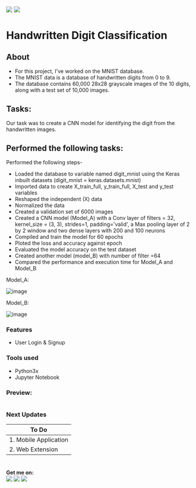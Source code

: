 ![](https://img.shields.io/badge/python-3.x-blue?logo=python&logoColor=yellow&labelColor=black)
![](https://img.shields.io/badge/License-MIT-green?labelColor=black)
-----------------------------------------------------------------------------------------------------------------------
# Handwritten Digit Classification  

## About
- For this project, I've worked on the MNIST database.
- The MNIST data is a database of handwritten digits from 0 to 9.
- The database contains 60,000 28x28 grayscale images of the 10 digits, along with a test set of 10,000 images.

## Tasks:
Our task was to create a CNN model for identifying the digit from the handwritten images. 

## Performed the following tasks:

Performed the following steps-
* Loaded the database to variable named digit_mnist using the Keras inbuilt datasets (digit_mnist = keras.datasets.mnist)
* Imported data to create X_train_full, y_train_full, X_test and y_test variables
* Reshaped the independent (X) data
* Normalized the data
* Created a validation set of 6000 images
* Created a CNN model (Model_A) with a Conv layer of filters = 32, kernel_size = (3, 3), strides=1, padding='valid', a Max pooling layer of 2 by 2 window and two dense layers with 200 and 100 neurons
* Compiled and train the model for 60 epochs
* Ploted the loss and accuracy against epoch
* Evaluated the model accuracy on the test dataset
* Created another model (model_B) with number of filter =64
* Compared the performance and execution time for Model_A and Model_B

Model_A:


![image](https://github.com/Pramod2021-24IT/DL-Projects/assets/95674009/f53b9e34-e12e-497f-83e7-af81be713dae)

Model_B:


![image](https://github.com/Pramod2021-24IT/DL-Projects/assets/95674009/c42f8ae8-5361-4d68-82d9-87c67422d783)

### Features

- User Login & Signup

       
### Tools used
- Python3x
- Jupyter Notebook


### Preview:


#

### Next Updates 

| To Do                     |
|---------------------------|
| 1. Mobile Application     |
| 2. Web Extension          |

#

**Get me on:** <br>
[![](https://img.shields.io/badge/LinkedIn-pramodmaurya9621-blue?logo=Linkedin&logoColor=blue&labelColor=black)](https://www.linkedin.com/in/pramodmaurya9621/)
[![](https://img.shields.io/badge/Gmail-pramod.maurya12321%40gmail.com-red?logo=Gmail&logoColor=Red&labelColor=black)](mailto:pramod.maurya12321@gmail.com)
[![](https://img.shields.io/badge/Telegram-PramodMaurya9621-blue?logo=Telegram&labelColor=black)](https://t.me/PramodMaurya9621) <br>
